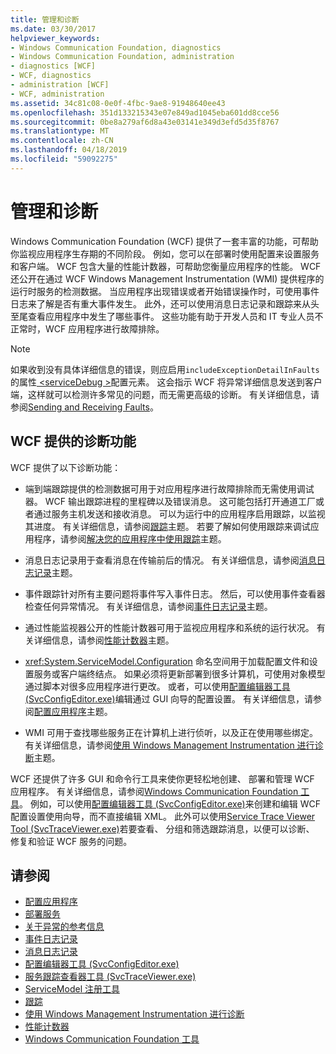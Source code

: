 ```yaml
---
title: 管理和诊断
ms.date: 03/30/2017
helpviewer_keywords:
- Windows Communication Foundation, diagnostics
- Windows Communication Foundation, administration
- diagnostics [WCF]
- WCF, diagnostics
- administration [WCF]
- WCF, administration
ms.assetid: 34c81c08-0e0f-4fbc-9ae8-91948640ee43
ms.openlocfilehash: 351d133215343e07e849ad1045eba601dd8cce56
ms.sourcegitcommit: 0be8a279af6d8a43e03141e349d3efd5d35f8767
ms.translationtype: MT
ms.contentlocale: zh-CN
ms.lasthandoff: 04/18/2019
ms.locfileid: "59092275"
---
```

# <a name="administration-and-diagnostics"></a>管理和诊断
Windows Communication Foundation (WCF) 提供了一套丰富的功能，可帮助你监视应用程序生存期的不同阶段。 例如，您可以在部署时使用配置来设置服务和客户端。 WCF 包含大量的性能计数器，可帮助您衡量应用程序的性能。 WCF 还公开在通过 WCF Windows Management Instrumentation (WMI) 提供程序的运行时服务的检测数据。 当应用程序出现错误或者开始错误操作时，可使用事件日志来了解是否有重大事件发生。 此外，还可以使用消息日志记录和跟踪来从头至尾查看应用程序中发生了哪些事件。 这些功能有助于开发人员和 IT 专业人员不正常时，WCF 应用程序进行故障排除。  
  
> [!NOTE]
>  如果收到没有具体详细信息的错误，则应启用`includeExceptionDetailInFaults`的属性[ \<serviceDebug >](../../../../docs/framework/configure-apps/file-schema/wcf/servicedebug.md)配置元素。 这会指示 WCF 将异常详细信息发送到客户端，这样就可以检测许多常见的问题，而无需更高级的诊断。 有关详细信息，请参阅[Sending and Receiving Faults](../../../../docs/framework/wcf/sending-and-receiving-faults.md)。  
  
## <a name="diagnostics-features-provided-by-wcf"></a>WCF 提供的诊断功能  
 WCF 提供了以下诊断功能：  
  
-   端到端跟踪提供的检测数据可用于对应用程序进行故障排除而无需使用调试器。 WCF 输出跟踪进程的里程碑以及错误消息。 这可能包括打开通道工厂或者通过服务主机发送和接收消息。 可以为运行中的应用程序启用跟踪，以监视其进度。 有关详细信息，请参阅[跟踪](../../../../docs/framework/wcf/diagnostics/tracing/index.md)主题。 若要了解如何使用跟踪来调试应用程序，请参阅[解决您的应用程序中使用跟踪](../../../../docs/framework/wcf/diagnostics/tracing/using-tracing-to-troubleshoot-your-application.md)主题。  
  
-   消息日志记录用于查看消息在传输前后的情况。 有关详细信息，请参阅[消息日志记录](../../../../docs/framework/wcf/diagnostics/message-logging.md)主题。  
  
-   事件跟踪针对所有主要问题将事件写入事件日志。 然后，可以使用事件查看器检查任何异常情况。 有关详细信息，请参阅[事件日志记录](../../../../docs/framework/wcf/diagnostics/event-logging/index.md)主题。  
  
-   通过性能监视器公开的性能计数器可用于监视应用程序和系统的运行状况。 有关详细信息，请参阅[性能计数器](../../../../docs/framework/wcf/diagnostics/performance-counters/index.md)主题。  
  
-   <xref:System.ServiceModel.Configuration> 命名空间用于加载配置文件和设置服务或客户端终结点。 如果必须将更新部署到很多计算机，可使用对象模型通过脚本对很多应用程序进行更改。 或者，可以使用[配置编辑器工具 (SvcConfigEditor.exe)](../../../../docs/framework/wcf/configuration-editor-tool-svcconfigeditor-exe.md)编辑通过 GUI 向导的配置设置。 有关详细信息，请参阅[配置应用程序](../../../../docs/framework/wcf/diagnostics/configuring-your-application.md)主题。  
  
-   WMI 可用于查找哪些服务正在计算机上进行侦听，以及正在使用哪些绑定。 有关详细信息，请参阅[使用 Windows Management Instrumentation 进行诊断](../../../../docs/framework/wcf/diagnostics/wmi/index.md)主题。  
  
 WCF 还提供了许多 GUI 和命令行工具来使你更轻松地创建、 部署和管理 WCF 应用程序。 有关详细信息，请参阅[Windows Communication Foundation 工具](../../../../docs/framework/wcf/tools.md)。 例如，可以使用[配置编辑器工具 (SvcConfigEditor.exe)](../../../../docs/framework/wcf/configuration-editor-tool-svcconfigeditor-exe.md)来创建和编辑 WCF 配置设置使用向导，而不直接编辑 XML。 此外可以使用[Service Trace Viewer Tool (SvcTraceViewer.exe)](../../../../docs/framework/wcf/service-trace-viewer-tool-svctraceviewer-exe.md)若要查看、 分组和筛选跟踪消息，以便可以诊断、 修复和验证 WCF 服务的问题。  
  
## <a name="see-also"></a>请参阅

- [配置应用程序](../../../../docs/framework/wcf/diagnostics/configuring-your-application.md)
- [部署服务](../../../../docs/framework/wcf/diagnostics/deploying-services.md)
- [关于异常的参考信息](../../../../docs/framework/wcf/diagnostics/exceptions-reference/index.md)
- [事件日志记录](../../../../docs/framework/wcf/diagnostics/event-logging/index.md)
- [消息日志记录](../../../../docs/framework/wcf/diagnostics/message-logging.md)
- [配置编辑器工具 (SvcConfigEditor.exe)](../../../../docs/framework/wcf/configuration-editor-tool-svcconfigeditor-exe.md)
- [服务跟踪查看器工具 (SvcTraceViewer.exe)](../../../../docs/framework/wcf/service-trace-viewer-tool-svctraceviewer-exe.md)
- [ServiceModel 注册工具](../../../../docs/framework/wcf/diagnostics/servicemodel-registration-tool.md)
- [跟踪](../../../../docs/framework/wcf/diagnostics/tracing/index.md)
- [使用 Windows Management Instrumentation 进行诊断](../../../../docs/framework/wcf/diagnostics/wmi/index.md)
- [性能计数器](../../../../docs/framework/wcf/diagnostics/performance-counters/index.md)
- [Windows Communication Foundation 工具](../../../../docs/framework/wcf/tools.md)

